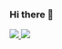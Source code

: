 ### Hi there 👋

<a href="https://dayae-dev.tistory.com/"><img src="https://img.shields.io/badge/Tistory-000000?style=flat-square&logo=Tistory&logoColor=pink&link=https://dayae-dev.tistory.com"/></a><a href="mailto:dayae.dev@gmail.com"> <img src="https://img.shields.io/badge/Gmail-EA4335?style=flat-square&logo=Gmail&logoColor=pink&link=mailto:dayae.dev@gmail.com"/></a> 


<!--
**dayaelee/dayaelee** is a ✨ _special_ ✨ repository because its `README.md` (this file) appears on your GitHub profile.

Here are some ideas to get you started:

- 🔭 I’m currently working on ...
- 🌱 I’m currently learning ...
- 👯 I’m looking to collaborate on ...
- 🤔 I’m looking for help with ...
- 💬 Ask me about ...
- 📫 How to reach me: ...
- 😄 Pronouns: ...
- ⚡ Fun fact: ...
-->
